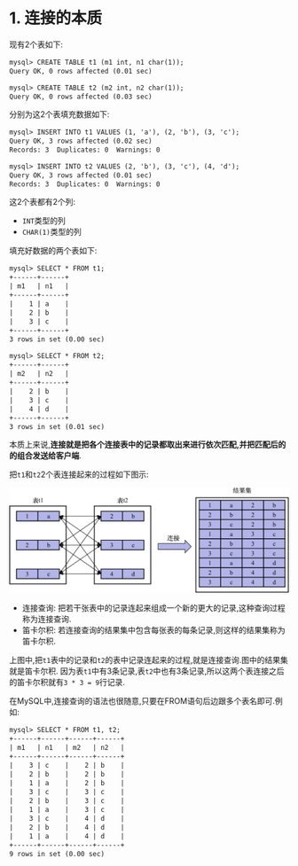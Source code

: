 # 1. 连接的本质

现有2个表如下:

```
mysql> CREATE TABLE t1 (m1 int, n1 char(1));
Query OK, 0 rows affected (0.01 sec)
```

```
mysql> CREATE TABLE t2 (m2 int, n2 char(1));
Query OK, 0 rows affected (0.03 sec)
```

分别为这2个表填充数据如下:

```
mysql> INSERT INTO t1 VALUES (1, 'a'), (2, 'b'), (3, 'c');
Query OK, 3 rows affected (0.02 sec)
Records: 3  Duplicates: 0  Warnings: 0
```

```
mysql> INSERT INTO t2 VALUES (2, 'b'), (3, 'c'), (4, 'd');
Query OK, 3 rows affected (0.01 sec)
Records: 3  Duplicates: 0  Warnings: 0
```

这2个表都有2个列:

- `INT`类型的列
- `CHAR(1)`类型的列

填充好数据的两个表如下:

```
mysql> SELECT * FROM t1;
+------+------+
| m1   | n1   |
+------+------+
|    1 | a    |
|    2 | b    |
|    3 | c    |
+------+------+
3 rows in set (0.00 sec)
```

```
mysql> SELECT * FROM t2;
+------+------+
| m2   | n2   |
+------+------+
|    2 | b    |
|    3 | c    |
|    4 | d    |
+------+------+
3 rows in set (0.01 sec)
```

本质上来说,**连接就是把各个连接表中的记录都取出来进行依次匹配,并把匹配后的的组合发送给客户端**.

把`t1`和`t2`2个表连接起来的过程如下图示:

![t1和t2两个表的连接过程](./img/t1和t2两个表的连接过程.jpg)

- 连接查询: 把若干张表中的记录连起来组成一个新的更大的记录,这种查询过程称为连接查询.
- 笛卡尔积: 若连接查询的结果集中包含每张表的每条记录,则这样的结果集称为笛卡尔积.

上图中,把`t1`表中的记录和`t2`的表中记录连起来的过程,就是连接查询.图中的结果集就是笛卡尔积.
因为表`t1`中有3条记录,表`t2`中也有3条记录,所以这两个表连接之后的笛卡尔积就有`3 * 3 = 9`行记录.

在MySQL中,连接查询的语法也很随意,只要在FROM语句后边跟多个表名即可.例如:

```
mysql> SELECT * FROM t1, t2;
+------+------+------+------+
| m1   | n1   | m2   | n2   |
+------+------+------+------+
|    3 | c    |    2 | b    |
|    2 | b    |    2 | b    |
|    1 | a    |    2 | b    |
|    3 | c    |    3 | c    |
|    2 | b    |    3 | c    |
|    1 | a    |    3 | c    |
|    3 | c    |    4 | d    |
|    2 | b    |    4 | d    |
|    1 | a    |    4 | d    |
+------+------+------+------+
9 rows in set (0.00 sec)
```

